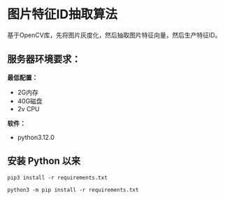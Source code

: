 # 图片特征ID抽取算法

基于OpenCV库，先将图片灰度化，然后抽取图片特征向量，然后生产特征ID。

## 服务器环境要求：
**最低配置：**

- 2G内存
- 40G磁盘
- 2v CPU

**软件：**

- python3.12.0

## 安装 Python 以来

```
pip3 install -r requirements.txt

python3 -m pip install -r requirements.txt
```
